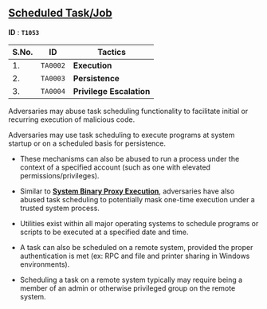 ## <ins>Scheduled Task/Job</ins>  

**ID** : **`T1053`**

| S.No. | ID | Tactics |
| --- | --- | --- |
| 1. | `TA0002` | **Execution** |
| 2. | `TA0003` | **Persistence** |
| 3. | `TA0004` | **Privilege Escalation** |

Adversaries may abuse task scheduling functionality to facilitate initial or recurring execution of malicious code. 

Adversaries may use task scheduling to execute programs at system startup or on a scheduled basis for persistence. 

- These mechanisms can also be abused to run a process under the context of a specified account (such as one with elevated permissions/privileges). 

- Similar to [**System Binary Proxy Execution**](https://attack.mitre.org/techniques/T1218/), adversaries have also abused task scheduling to potentially mask one-time execution under a trusted system process.

- Utilities exist within all major operating systems to schedule programs or scripts to be executed at a specified date and time.

- A  task can also be scheduled on a remote system, provided the proper authentication is met (ex: RPC and file and printer sharing in Windows environments).

- Scheduling a task on a remote system typically may require being a member of an admin or otherwise privileged group on the remote system.